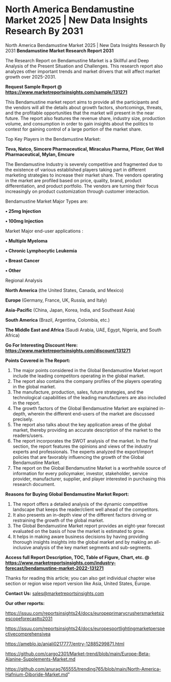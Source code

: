 # North America Bendamustine Market 2025 | New Data Insights Research By 2031
 North America Bendamustine Market 2025 | New Data Insights Research By 2031
<strong>Bendamustine Market Research Report 2031</strong>

The Research Report on Bendamustine Market is a Skillful and Deep Analysis of the Present Situation and Challenges. This research report also analyzes other important trends and market drivers that will affect market growth over 2025-2031.

<strong>Request Sample Report @ <a href=https://www.marketreportsinsights.com/sample/131271>https://www.marketreportsinsights.com/sample/131271</a></strong>

This Bendamustine market report aims to provide all the participants and the vendors will all the details about growth factors, shortcomings, threats, and the profitable opportunities that the market will present in the near future. The report also features the revenue share, industry size, production volume, and consumption in order to gain insights about the politics to contest for gaining control of a large portion of the market share.

Top Key Players in the Bendamustine Market:

<strong>Teva, Natco, Simcere Pharmaceutical, Miracalus Pharma, Pfizer, Get Well Pharmaceutical, Mylan, Emcure</strong>

The Bendamustine Industry is severely competitive and fragmented due to the existence of various established players taking part in different marketing strategies to increase their market share. The vendors operating in the market are profiled based on price, quality, brand, product differentiation, and product portfolio. The vendors are turning their focus increasingly on product customization through customer interaction.

Bendamustine Market Major Types are:

<strong>• 25mg Injection

• 100mg Injection</strong>

Market Major end-user applications :

<strong>• Multiple Myeloma

• Chronic Lymphocytic Leukemia

• Breast Cancer

• Other</strong>

Regional Analysis

</u><strong><b>North America</b></strong> (the United States, Canada, and Mexico)

<strong><b>Europe </b></strong>(Germany, France, UK, Russia, and Italy)

<strong><b>Asia-Pacific</b></strong> (China, Japan, Korea, India, and Southeast Asia)

<strong><b>South America</b></strong> (Brazil, Argentina, Colombia, etc.)

<strong><b>The Middle East and Africa</b></strong> (Saudi Arabia, UAE, Egypt, Nigeria, and South Africa)

<strong>Go For Interesting Discount Here: <a href=https://www.marketreportsinsights.com/discount/131271>https://www.marketreportsinsights.com/discount/131271</a></strong>

<strong>Points Covered in The Report:</strong>
<ol>
  <li>The major points considered in the Global Bendamustine Market report include the leading competitors operating in the global market.</li>
  <li>The report also contains the company profiles of the players operating in the global market.</li>
  <li>The manufacture, production, sales, future strategies, and the technological capabilities of the leading manufacturers are also included in the report.</li>
  <li>The growth factors of the Global Bendamustine Market are explained in-depth, wherein the different end-users of the market are discussed precisely.</li>
  <li>The report also talks about the key application areas of the global market, thereby providing an accurate description of the market to the readers/users.</li>
  <li>The report incorporates the SWOT analysis of the market. In the final section, the report features the opinions and views of the industry experts and professionals. The experts analyzed the export/import policies that are favorably influencing the growth of the Global Bendamustine Market.</li>
  <li>The report on the Global Bendamustine Market is a worthwhile source of information for every policymaker, investor, stakeholder, service provider, manufacturer, supplier, and player interested in purchasing this research document.</li>
</ol>
<strong>Reasons for Buying Global Bendamustine Market Report:</strong>

<ol>
  <li>The report offers a detailed analysis of the dynamic competitive landscape that keeps the reader/client well ahead of the competitors.</li>
  <li>It also presents an in-depth view of the different factors driving or restraining the growth of the global market.</li>
  <li>The Global Bendamustine Market report provides an eight-year forecast evaluated on the basis of how the market is estimated to grow.</li>
  <li>It helps in making aware business decisions by having providing thorough insights insights into the global market and by making an all-inclusive analysis of the key market segments and sub-segments.</li>
</ol>
<strong>Access full Report Description, TOC, Table of Figure, Chart, etc. @ <a href=https://www.marketreportsinsights.com/industry-forecast/bendamustine-market-2022-131271>https://www.marketreportsinsights.com/industry-forecast/bendamustine-market-2022-131271</a></strong>


Thanks for reading this article; you can also get individual chapter wise section or region wise report version like Asia, United States, Europe.

<strong>Contact Us:</strong>
sales@marketreportsinsights.com

<strong>Our other reports:</strong>

<a href=https://issuu.com/reportsinsights24/docs/europeprimarycrushersmarketsizescopeforecastto2031>https://issuu.com/reportsinsights24/docs/europeprimarycrushersmarketsizescopeforecastto2031</a>

<a href=https://issuu.com/reportsinsights24/docs/europesportlightingmarketperspectivecomprehensivea>https://issuu.com/reportsinsights24/docs/europesportlightingmarketperspectivecomprehensivea</a>

<a href=https://ameblo.jp/anjali0217777/entry-12885299871.html>https://ameblo.jp/anjali0217777/entry-12885299871.html</a>

<a href=https://github.com/cargo2301/Market-trend/blob/main/Europe-Beta-Alanine-Supplements-Market.md>https://github.com/cargo2301/Market-trend/blob/main/Europe-Beta-Alanine-Supplements-Market.md</a>

<a href=https://github.com/anurag765555/trending765/blob/main/North-America-Hafnium-Diboride-Market.md>https://github.com/anurag765555/trending765/blob/main/North-America-Hafnium-Diboride-Market.md</a>"
